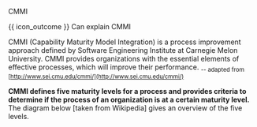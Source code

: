 <span id="title">CMMI</span>

<span id="prereqs"></span>

<span id="outcomes">{{ icon_outcome }} Can explain CMMI</span>

<div id="body">

<box type="definition" seamless>

CMMI (Capability Maturity Model Integration) is a process improvement approach defined by Software Engineering Institute at Carnegie Melon University. CMMI provides organizations with the essential elements of effective processes, which will improve their performance. <sub>-- adapted from [http://www.sei.cmu.edu/cmmi/](http://www.sei.cmu.edu/cmmi/)</sub>
</box>

**CMMI defines five maturity levels for a process and provides criteria to determine if the process of an organization is at a certain maturity level.** The diagram below [taken from Wikipedia] gives an overview of the five levels.

<pic src="{{baseUrl}}/processModels/more/cmmi/images/diagram.png" height="250" />
<p/>

</div>

<div id="extras">
</div>
